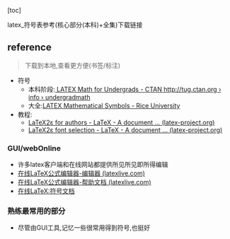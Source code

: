 [toc]

latex_符号表参考(核心部分(本科)+全集)下载链接

## reference

> 下载到本地,查看更方便(书签/标注)

- 符号
  - 本科阶段:[ LATEX Math for Undergrads - CTAN http://tug.ctan.org › info › undergradmath](http://tug.ctan.org/info/undergradmath/undergradmath.pdf)
  - 大全:[LATEX Mathematical Symbols - Rice University](https://www.caam.rice.edu/~heinken/latex/symbols.pdf)
- 教程:
  - [LaTeX2ε for authors - LaTeX - A document … (latex-project.org)](https://www.latex-project.org/help/documentation/usrguide.pdf)
  - [LaTeX2ε font selection - LaTeX - A document … (latex-project.org)](https://www.latex-project.org/help/documentation/fntguide.pdf)

### GUI/webOnline

- 许多latex客户端和在线网站都提供所见所见即所得编辑
- [在线LaTeX公式编辑器-编辑器 (latexlive.com)](https://www.latexlive.com/##)
- [在线LaTeX公式编辑器-帮助文档 (latexlive.com)](https://www.latexlive.com/help)
- [在线LaTeX:符号文档](https://www.latexlive.com/help#d12)

### 熟练最常用的部分

- 尽管由GUI工具,记忆一些很常用得到符号,也挺好

